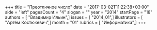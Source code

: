 +++
title = "Преотличное число"
date = "2017-03-02T11:22:38+03:00"
side = "left"
pagesCount = "4"
slogan = ""
year = "2014"
startPage = "18"
authors = [ "Владимир Ильин",]
issues = [ "2014_01",]
illustrators = [ "Артём Костюкевич",]
month = "01"
rubrics = [ "Информатика",]
+++
